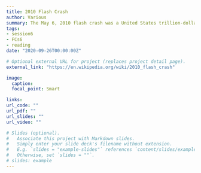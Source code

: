 ```yaml
---
title: 2010 Flash Crash
author: Various
summary: The May 6, 2010 flash crash was a United States trillion-dollar stock market crash, which started at 2:32 p.m. EDT and lasted for approximately 36 minutes.</br><i>Sep 26, 2020, Various Authors </i>
tags:
- session6
- FCs6
- reading
date: "2020-09-26T00:00:00Z"

# Optional external URL for project (replaces project detail page).
external_link: "https://en.wikipedia.org/wiki/2010_flash_crash"

image:
  caption: 
  focal_point: Smart

links:
url_code: ""
url_pdf: ""
url_slides: ""
url_video: ""

# Slides (optional).
#   Associate this project with Markdown slides.
#   Simply enter your slide deck's filename without extension.
#   E.g. `slides = "example-slides"` references `content/slides/example-slides.md`.
#   Otherwise, set `slides = ""`.
# slides: example
---
```


